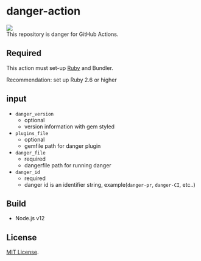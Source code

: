 # danger-action
![](https://github.com/MeilCli/danger-action/workflows/CI/badge.svg)  
This repository is danger for GitHub Actions.

## Required
This action must set-up [Ruby](https://github.com/actions/setup-ruby) and Bundler.

Recommendation: set up Ruby 2.6 or higher

## input
- `danger_version`
  - optional
  - version information with gem styled
- `plugins_file`
  - optional
  - gemfile path for danger plugin
- `danger_file`
  - required
  - dangerfile path for running danger
- `danger_id`
  - required
  - danger id is an identifier string, example(`danger-pr`, `danger-CI`, etc..)

## Build
- Node.js v12

## License
[MIT License](LICENSE).